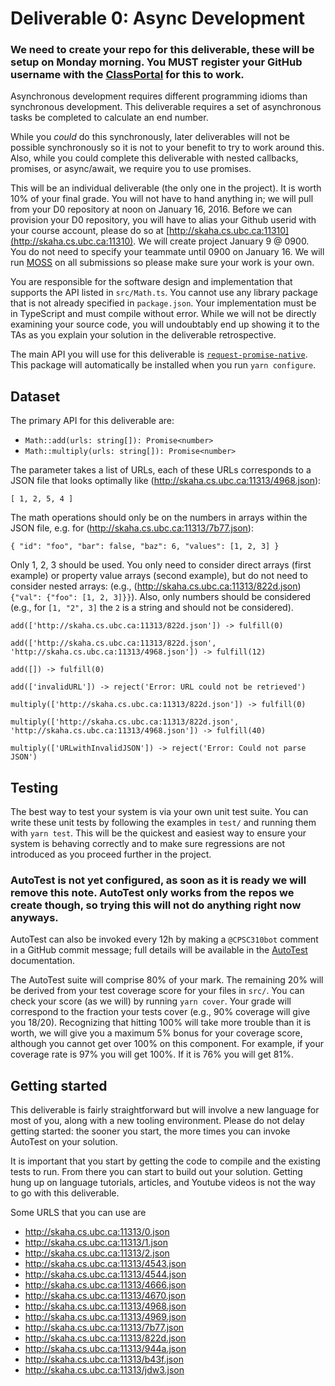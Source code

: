 # Deliverable 0: Async Development

### We need to create your repo for this deliverable, these will be setup on Monday morning. You **MUST** register your GitHub username with the [ClassPortal](http://skaha.cs.ubc.ca:11310) for this to work.

Asynchronous development requires different programming idioms than synchronous development. This deliverable requires a set of asynchronous tasks be completed to calculate an end number. 

While you _could_ do this synchronously, later deliverables will not be possible synchronously so it is not to your benefit to try to work around this. Also, while you could complete this deliverable with nested callbacks, promises, or async/await, we require you to use promises.

This will be an individual deliverable (the only one in the project). It is worth 10% of your final grade. You will not have to hand anything in; we will pull from your D0 repository at noon on January 16, 2016. Before we can provision your D0 repository, you will have to alias your Github userid with your course account, please do so at [http://skaha.cs.ubc.ca:11310](http://skaha.cs.ubc.ca:11310). We will create project January 9 @ 0900. You do not need to specify your teammate until 0900 on January 16. We will run [MOSS](https://theory.stanford.edu/~aiken/moss/) on all submissions so please make sure your work is your own.

You are responsible for the software design and implementation that supports the API listed in ```src/Math.ts```. You cannot use any library package that is not already specified in ```package.json```. Your implementation must be in TypeScript and must compile without error. While we will not be directly examining your source code, you will undoubtably end up showing it to the TAs as you explain your solution in the deliverable retrospective.

The main API you will use for this deliverable is [```request-promise-native```](https://github.com/request/request-promise-native). This package will automatically be installed when you run ```yarn configure```. 

## Dataset

The primary API for this deliverable are:

* ```Math::add(urls: string[]): Promise<number>```
* ```Math::multiply(urls: string[]): Promise<number>```

The parameter takes a list of URLs, each of these URLs corresponds to a JSON file that looks optimally like (http://skaha.cs.ubc.ca:11313/4968.json):

```
[ 1, 2, 5, 4 ]
```

The math operations should only be on the numbers in arrays within the JSON file, e.g. for (http://skaha.cs.ubc.ca:11313/7b77.json):

```
{ "id": "foo", "bar": false, "baz": 6, "values": [1, 2, 3] }
```

Only 1, 2, 3 should be used. You only need to consider direct arrays (first example) or property value arrays (second example), but do not need to consider nested arrays: (e.g., (http://skaha.cs.ubc.ca:11313/822d.json) ```{"val": {"foo": [1, 2, 3]}}```). Also, only numbers should be considered (e.g., for ```[1, "2", 3]``` the ```2``` is a string and should not be considered).

```
add(['http://skaha.cs.ubc.ca:11313/822d.json']) -> fulfill(0)

add(['http://skaha.cs.ubc.ca:11313/822d.json', 'http://skaha.cs.ubc.ca:11313/4968.json']) -> fulfill(12)

add([]) -> fulfill(0)

add(['invalidURL']) -> reject('Error: URL could not be retrieved')

multiply(['http://skaha.cs.ubc.ca:11313/822d.json']) -> fulfill(0)

multiply(['http://skaha.cs.ubc.ca:11313/822d.json', 'http://skaha.cs.ubc.ca:11313/4968.json']) -> fulfill(40)

multiply(['URLwithInvalidJSON']) -> reject('Error: Could not parse JSON')
```


## Testing

The best way to test your system is via your own unit test suite. You can write these unit tests by following the examples in ```test/``` and running them with ```yarn test```. This will be the quickest and easiest way to ensure your system is behaving correctly and to make sure regressions are not introduced as you proceed further in the project.

### AutoTest is not yet configured, as soon as it is ready we will remove this note. AutoTest only works from the repos we create though, so trying this will not do anything right now anyways.

AutoTest can also be invoked every 12h by making a ```@CPSC310bot``` comment in a GitHub commit message; full details will be available in the [AutoTest](AutoTest.md) documentation.

The AutoTest suite will comprise 80% of your mark. The remaining 20% will be derived from your test coverage score for your files in ```src/```. You can check your score (as we will) by running ```yarn cover```. Your grade will correspond to the fraction your tests cover (e.g., 90% coverage will give you 18/20). Recognizing that hitting 100% will take more trouble than it is worth, we will give you a maximum 5% bonus for your coverage score, although you cannot get over 100% on this component. For example, if your coverage rate is 97% you will get 100%. If it is 76% you will get 81%. 

## Getting started

This deliverable is fairly straightforward but will involve a new language for most of you, along with a new tooling environment. Please do not delay getting started: the sooner you start, the more times you can invoke AutoTest on your solution.

It is important that you start by getting the code to compile and the existing tests to run. From there you can start to build out your solution. Getting hung up on language tutorials, articles, and Youtube videos is not the way to go with this deliverable.

Some URLS that you can use are 
* http://skaha.cs.ubc.ca:11313/0.json
* http://skaha.cs.ubc.ca:11313/1.json
* http://skaha.cs.ubc.ca:11313/2.json
* http://skaha.cs.ubc.ca:11313/4543.json
* http://skaha.cs.ubc.ca:11313/4544.json
* http://skaha.cs.ubc.ca:11313/4666.json
* http://skaha.cs.ubc.ca:11313/4670.json
* http://skaha.cs.ubc.ca:11313/4968.json
* http://skaha.cs.ubc.ca:11313/4969.json
* http://skaha.cs.ubc.ca:11313/7b77.json
* http://skaha.cs.ubc.ca:11313/822d.json
* http://skaha.cs.ubc.ca:11313/944a.json
* http://skaha.cs.ubc.ca:11313/b43f.json
* http://skaha.cs.ubc.ca:11313/jdw3.json

